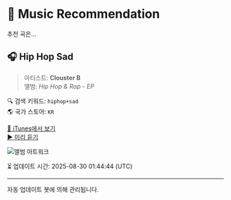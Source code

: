 
# 🎵 Music Recommendation

추천 곡은...

## 🎧 Hip Hop Sad  
> 아티스트: **Clouster B**  
> 앨범: _Hip Hop & Rap - EP_  

🔍 검색 키워드: `hiphop+sad`  
🌎 국가 스토어: `KR`

[🔗 iTunes에서 보기](https://music.apple.com/kr/album/hip-hop-sad/1732519490?i=1732519492&uo=4)  
[▶️ 미리 듣기](https://audio-ssl.itunes.apple.com/itunes-assets/AudioPreview122/v4/f3/4e/38/f34e3815-0d90-d8af-c5eb-dcebbda4edcc/mzaf_5382283310998334095.plus.aac.p.m4a)

![앨범 아트워크](https://is1-ssl.mzstatic.com/image/thumb/Music112/v4/19/78/ba/1978ba12-d78f-228b-a71e-da760033d151/0844577587249.jpg/100x100bb.jpg)

⏳ 업데이트 시간: 2025-08-30 01:44:44 (UTC)

---
자동 업데이트 봇에 의해 관리됩니다.
